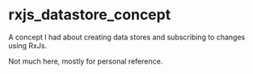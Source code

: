 # rxjs_datastore_concept
A concept I had about creating data stores and subscribing to changes using RxJs.

Not much here, mostly for personal reference. 
